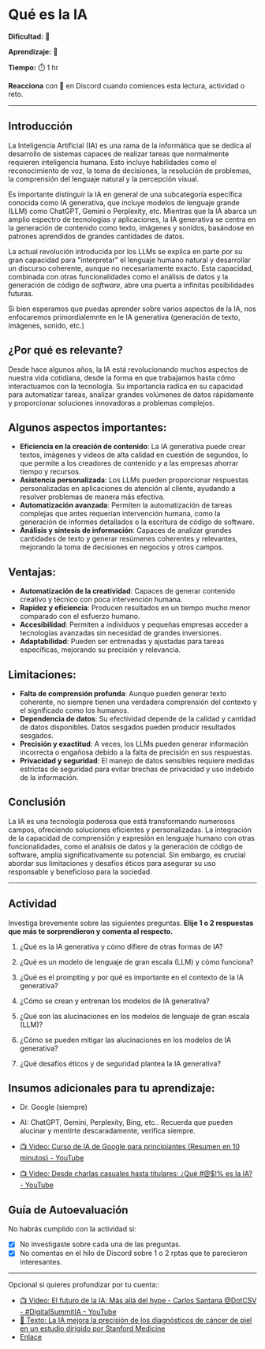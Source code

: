 # Qué es la IA

**Dificultad:** 🌻 

**Aprendizaje:** 🍯 

**Tiempo:** ⏱️ 1 hr

**Reacciona** con 👀 en Discord cuando comiences esta lectura, actividad o reto.

---

## Introducción

La Inteligencia Artificial (IA) es una rama de la informática que se dedica al desarrollo de sistemas capaces de realizar tareas que normalmente requieren inteligencia humana. Esto incluye habilidades como el reconocimiento de voz, la toma de decisiones, la resolución de problemas, la comprensión del lenguaje natural y la percepción visual.

Es importante distinguir la IA en general de una subcategoría específica conocida como IA generativa, que incluye modelos de lenguaje grande (LLM) como ChatGPT, Gemini o Perplexity, etc. Mientras que la IA abarca un amplio espectro de tecnologías y aplicaciones, la IA generativa se centra en la generación de contenido como texto, imágenes y sonidos, basándose en patrones aprendidos de grandes cantidades de datos.

La actual revolución introducida por los LLMs se explica en parte por su gran capacidad para "interpretar" el lenguaje humano natural y desarrollar un discurso coherente, aunque no necesariamente exacto. Esta capacidad, combinada con otras funcionalidades como el análisis de datos y la generación de código de *software*, abre una puerta a infinitas posibilidades futuras.

Si bien esperamos que puedas aprender sobre varios aspectos de la IA, nos enfocaremos primordialemnte en le IA generativa (generación de texto, imágenes, sonido, etc.)

## **¿Por qué es relevante?**

Desde hace algunos años, la IA está revolucionando muchos aspectos de nuestra vida cotidiana, desde la forma en que trabajamos hasta cómo interactuamos con la tecnología. Su importancia radica en su capacidad para automatizar tareas, analizar grandes volúmenes de datos rápidamente y proporcionar soluciones innovadoras a problemas complejos.

## Algunos aspectos importantes:

- **Eficiencia en la creación de contenido**: La IA generativa puede crear textos, imágenes y videos de alta calidad en cuestión de segundos, lo que permite a los creadores de contenido y a las empresas ahorrar tiempo y recursos.
- **Asistencia personalizada**: Los LLMs pueden proporcionar respuestas personalizadas en aplicaciones de atención al cliente, ayudando a resolver problemas de manera más efectiva.
- **Automatización avanzada**: Permiten la automatización de tareas complejas que antes requerían intervención humana, como la generación de informes detallados o la escritura de código de software.
- **Análisis y síntesis de información**: Capaces de analizar grandes cantidades de texto y generar resúmenes coherentes y relevantes, mejorando la toma de decisiones en negocios y otros campos.

## **Ventajas:**

- **Automatización de la creatividad**: Capaces de generar contenido creativo y técnico con poca intervención humana.
- **Rapidez y eficiencia**: Producen resultados en un tiempo mucho menor comparado con el esfuerzo humano.
- **Accesibilidad**: Permiten a individuos y pequeñas empresas acceder a tecnologías avanzadas sin necesidad de grandes inversiones.
- **Adaptabilidad**: Pueden ser entrenadas y ajustadas para tareas específicas, mejorando su precisión y relevancia.

## **Limitaciones:**

- **Falta de comprensión profunda**: Aunque pueden generar texto coherente, no  siempre tienen una verdadera comprensión del contexto y el significado como los humanos.
- **Dependencia de datos**: Su efectividad depende de la calidad y cantidad de datos disponibles. Datos sesgados pueden producir resultados sesgados.
- **Precisión y exactitud**: A veces, los LLMs pueden generar información incorrecta o engañosa debido a la falta de precisión en sus respuestas.
- **Privacidad y seguridad**: El manejo de datos sensibles requiere medidas estrictas de seguridad para evitar brechas de privacidad y uso indebido de la información.

## **Conclusión**

La IA es una tecnología poderosa que está transformando numerosos campos, ofreciendo soluciones eficientes y personalizadas. La integración de la capacidad de comprensión y expresión en lenguaje humano con otras funcionalidades, como el análisis de datos y la generación de código de software, amplía significativamente su potencial. Sin embargo, es crucial abordar sus limitaciones y desafíos éticos para asegurar su uso responsable y beneficioso para la sociedad.

---

## Actividad

Investiga brevemente sobre las siguientes preguntas. **Elije 1 o 2 respuestas que más te sorprendieron y comenta al respecto.**

1. ¿Qué es la IA generativa y cómo difiere de otras formas de IA?

2. ¿Qué es un modelo de lenguaje de gran escala (LLM) y cómo funciona?

3. ¿Qué es el prompting y por qué es importante en el contexto de la IA generativa?

4. ¿Cómo se crean y entrenan los modelos de IA generativa?

5. ¿Qué son las alucinaciones en los modelos de lenguaje de gran escala (LLM)?

6. ¿Cómo se pueden mitigar las alucinaciones en los modelos de IA generativa?

7. ¿Qué desafíos éticos y de seguridad plantea la IA generativa?

## Insumos adicionales para tu aprendizaje:

- Dr. Google (siempre)

- AI: ChatGPT, Gemini, Perplexity, Bing, etc.. Recuerda que pueden alucinar y mentirte descaradamente, verifica siempre.

- [📺 Video: Curso de IA de Google para principiantes (Resumen en 10 minutos) - YouTube](https://youtu.be/-idMBeCCCzs?si=pyOvwYcDvX9qHV3h)

- [📺 Video: Desde charlas casuales hasta titulares: ¿Qué #@$!% es la IA? - YouTube](https://youtu.be/FV6RHP4hwI4?si=BZ39aRsi2ZXIDZRJ)

## Guía de Autoevaluación

No habrás cumplido con la actividad si:

- [x] No investigaste sobre cada una de las preguntas.
- [x] No comentas en el hilo de Discord sobre 1 o 2 rptas que te parecieron interesantes.

---

Opcional si quieres profundizar por tu cuenta::

- [📺 Video: El futuro de la IA: Más allá del hype - Carlos Santana @DotCSV - #DigitalSummitIA - YouTube](https://youtu.be/kzloB10HgeY?si=ia76eNN9WMlhJlgL)
- [📄 Texto: La IA mejora la precisión de los diagnósticos de cáncer de piel en un estudio dirigido por Stanford Medicine](https://med-stanford-edu.translate.goog/news/all-news/2024/04/ai-skin-diagnosis.html?_x_tr_sl=en&_x_tr_tl=es&_x_tr_hl=es-419&_x_tr_pto=wapp#:~:text=AI%20improves%20accuracy%20of%20skin%20cancer%20diagnoses%20in%20Stanford%20Medicine%2Dled%20study,-share&text=Artificial%20intelligence%20algorithms%20powered%20by,Stanford%20Center%20for%20Digital%20Health.)
- [Enlace](https://www-gov-uk.translate.goog/government/news/ai-technology-to-help-cut-cancer-waiting-lists?_x_tr_sl=en&_x_tr_tl=es&_x_tr_hl=es-419&_x_tr_pto=wapp#:~:text=Cancer%20waiting%20times%20are%20set,million%20in%20new%20Government%20funding.)
